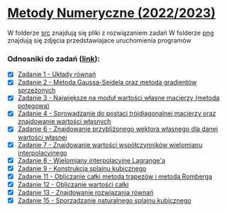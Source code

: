 # [Metody Numeryczne (2022/2023)](http://th-www.if.uj.edu.pl/zfs/gora/metnum21/)

W folderze [src](src/) znajdują się pliki z rozwiązaniem zadań
W folderze [png](png/) znajdują się zdjęcia przedstawiajace uruchomienia programów

### Odnosniki do zadań ([link](http://th-www.if.uj.edu.pl/zfs/gora/metnum21/numeryczne.pdf)): 
- [x] [Zadanie 1 - Układy równań](src/1/)
- [x] [Zadanie 2 - Metoda Gaussa-Seidela oraz metoda gradientów sprzężonych](src/2/)
- [x] [Zadanie 3 - Największe na moduł wartości własne macierzy (metoda potęgowa)](src/3/)
- [x] [Zadanie 4 - Sprowadzanie do postaci trójdiagonalnej macierzy oraz znajdowanie wartości własnych](src/4/)
- [x] [Zadanie 6 - Znajdowanie przybliżonego wektora własnego dla danej wartości własnej](src/6/)
- [x] [Zadanie 7 - Znajdowanie wartości współczynników wielomianu interpolacyjnego](src/7/)
- [x] [Zadanie 8 - Wielomiany interpolacyjne Lagrange'a](src/8/)
- [x] [Zadanie 9 - Konstrukcja splajnu kubicznego](src/9/)
- [x] [Zadanie 11 - Obliczanie całki metodą trapezów i metodą Romberga](src/11/)
- [x] [Zadanie 12 - Obliczanie wartości całki](src/12/)
- [x] [Zadanie 13 - Znajdowanie rozwiązania równań](src/13/)
- [x] [Zadanie 15 - Sporządzanie naturalnego splajnu kubicznego](src/15/)
